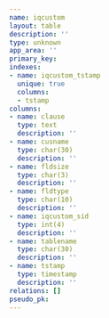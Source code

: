 ```yaml
---
name: iqcustom
layout: table
description: ''
type: unknown
app_area: ''
primary_key: 
indexes:
- name: iqcustom_tstamp
  unique: true
  columns:
  - tstamp
columns:
- name: clause
  type: text
  description: ''
- name: cusname
  type: char(30)
  description: ''
- name: fldsize
  type: char(3)
  description: ''
- name: fldtype
  type: char(10)
  description: ''
- name: iqcustom_sid
  type: int(4)
  description: ''
- name: tablename
  type: char(30)
  description: ''
- name: tstamp
  type: timestamp
  description: ''
relations: []
pseudo_pk: 
---
```


